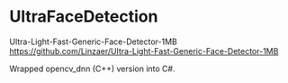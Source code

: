 # UltraFaceDetection

Ultra-Light-Fast-Generic-Face-Detector-1MB
https://github.com/Linzaer/Ultra-Light-Fast-Generic-Face-Detector-1MB

Wrapped opencv_dnn (C++) version into C#.
